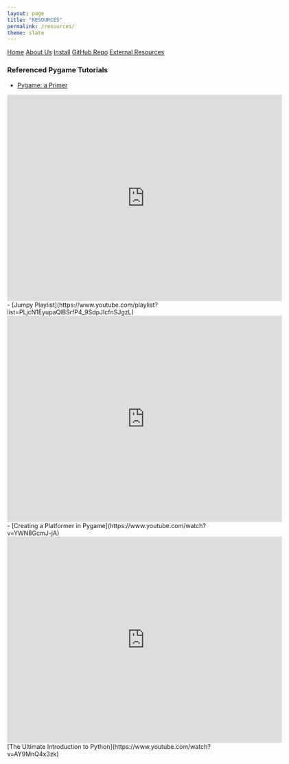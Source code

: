 ```yaml
---
layout: page
title: "RESOURCES"
permalink: /resources/
theme: slate
---
```


<head>
  <link rel="stylesheet" href="/website_assets/style.css">
</head>

<div class = "navbar">
  <a href="/home">Home</a>
  <a href="/about">About Us</a>
  <a href="https://redesigned-doodle-c69ebf4f.pages.github.io#how-to-run">Install</a>
  <a href="https://github.com/olincollege/dress-quest.git">GitHub Repo</a>
  <a href="/resources">External Resources</a>
</div>

### Referenced Pygame Tutorials
- [Pygame: a Primer](https://realpython.com/pygame-a-primer/)
<iframe
    width="640"
    height="480"
    src="https://youtu.be/5FMPAt0n3Nc"
    frameborder="0"
    allowfullscreen
>
</iframe>
- [Jumpy Playlist](https://www.youtube.com/playlist?list=PLjcN1EyupaQlBSrfP4_9SdpJIcfnSJgzL)
<iframe
    width="640"
    height="480"
    src="https://www.youtube.com/watch?v=YWN8GcmJ-jA"
    frameborder="0"
    allowfullscreen
>
</iframe>
- [Creating a Platformer in Pygame](https://www.youtube.com/watch?v=YWN8GcmJ-jA)
<iframe
    width="640"
    height="480"
    src="https://www.youtube.com/watch?v=AY9MnQ4x3zk"
    frameborder="0"
    allowfullscreen
>
</iframe>
[The Ultimate Introduction to Python](https://www.youtube.com/watch?v=AY9MnQ4x3zk)

